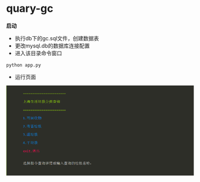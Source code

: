 # quary-gc

**启动**
* 执行db下的gc.sql文件，创建数据表
* 更改mysql.db的数据库连接配置
* 进入该目录命令窗口
```buildoutcfg
python app.py
```
* 运行页面

![add image](images/homepage.png)